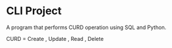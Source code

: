 # CLI Project
A program that performs CURD operation using SQL and Python.

CURD = Create , Update , Read , Delete
